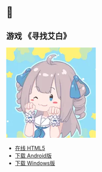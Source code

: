 # 👀

## 游戏 《寻找艾白》

![img](images/ibye.png)

- [在线 HTML5](/FindIBye)
- [下载 Android版](/output/FindIBye.apk)
- [下载 Windows版](/output/FindIBye.exe)